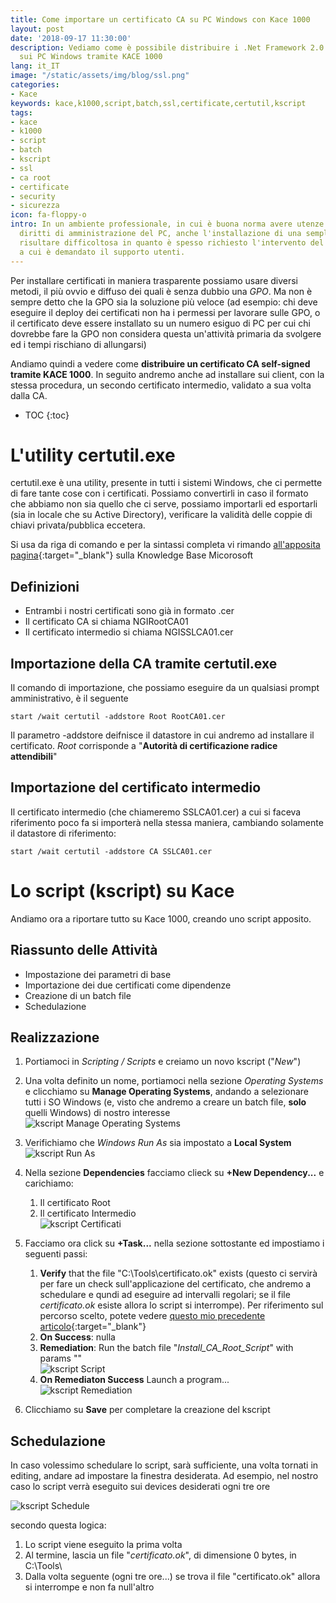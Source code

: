```yaml
---
title: Come importare un certificato CA su PC Windows con Kace 1000
layout: post
date: '2018-09-17 11:30:00'
description: Vediamo come è possibile distribuire i .Net Framework 2.0 e 3.5 offline
  sui PC Windows tramite KACE 1000
lang: it_IT
image: "/static/assets/img/blog/ssl.png"
categories:
- Kace
keywords: kace,k1000,script,batch,ssl,certificate,certutil,kscript
tags:
- kace
- k1000
- script
- batch
- kscript
- ssl
- ca root
- certificate
- security
- sicurezza
icon: fa-floppy-o
intro: In un ambiente professionale, in cui è buona norma avere utenze Windows senza
  diritti di amministrazione del PC, anche l'installazione di una semplice CA può
  risultare difficoltosa in quanto è spesso richiesto l'intervento del reparto IT
  a cui è demandato il supporto utenti.
---
```


Per installare certificati in maniera trasparente possiamo usare diversi metodi, il più ovvio e diffuso dei quali è senza dubbio una _GPO_. Ma non è sempre detto che la GPO sia la soluzione più veloce (ad esempio: chi deve eseguire il deploy dei certificati non ha i permessi per lavorare sulle GPO, o il certificato deve essere installato su un numero esiguo di PC per cui chi dovrebbe fare la GPO non considera questa un'attività primaria da svolgere ed i tempi rischiano di allungarsi)

Andiamo quindi a vedere come **distribuire un certificato CA self-signed tramite KACE 1000**. In seguito andremo anche ad installare sui client, con la stessa procedura, un secondo certificato intermedio, validato a sua volta dalla CA.

* TOC
{:toc}

# L'utility certutil.exe
certutil.exe è una utility, presente in tutti i sistemi Windows, che ci permette di fare tante cose con i certificati.
Possiamo convertirli in caso il formato che abbiamo non sia quello che ci serve, possiamo importarli ed esportarli (sia in locale che su Active Directory), verificare la validità delle coppie di chiavi privata/pubblica eccetera.

Si usa da riga di comando e per la sintassi completa vi rimando [all'apposita pagina](https://docs.microsoft.com/en-us/windows-server/administration/windows-commands/certutil){:target="_blank"} sulla Knowledge Base Micorosoft

## Definizioni

- Entrambi i nostri certificati sono già in formato .cer
- Il certificato CA si chiama NGIRootCA01
- Il certificato intermedio si chiama NGISSLCA01.cer

## Importazione della CA tramite certutil.exe

Il comando di importazione, che possiamo eseguire da un qualsiasi prompt amministrativo, è il seguente

```batch
start /wait certutil -addstore Root RootCA01.cer
```

Il parametro -addstore deifnisce il datastore in cui andremo ad installare il certificato. *Root* corrisponde a "**Autorità di certificazione radice attendibili**"


## Importazione del certificato intermedio

Il certificato intermedio (che chiameremo SSLCA01.cer) a cui si faceva riferimento poco fa si importerà nella stessa maniera, cambiando solamente il datastore di riferimento:

```msdos
start /wait certutil -addstore CA SSLCA01.cer
```


# Lo script (kscript) su Kace

Andiamo ora a riportare tutto su Kace 1000, creando uno script apposito.

## Riassunto delle Attività

- Impostazione dei parametri di base
- Importazione dei due certificati come dipendenze
- Creazione di un batch file
- Schedulazione

## Realizzazione 

1. Portiamoci in _Scripting / Scripts_ e creiamo un novo kscript ("_New_")  
2. Una volta definito un nome, portiamoci nella sezione _Operating Systems_ e clicchiamo su **Manage Operating Systems**, andando a selezionare tutti i SO Windows (e, visto che andremo a creare un batch file, **solo** quelli Windows) di nostro interesse  
  ![kscript Manage Operating Systems](/static/assets/img/blog/kace/cassl/oss.png)  
3. Verifichiamo che _Windows Run As_ sia impostato a **Local System**  
  ![kscript Run As](/static/assets/img/blog/kace/cassl/runas.png)  
4. Nella sezione **Dependencies** facciamo clieck su **+New Dependency...** e carichiamo:

   1. Il certificato Root
   2. Il certificato Intermedio  
   ![kscript Certificati](/static/assets/img/blog/kace/cassl/certificati.png) 
5. Facciamo ora click su **+Task...** nella sezione sottostante ed impostiamo i seguenti passi:

   1. **Verify** that the file "C:\Tools\certificato.ok" exists (questo ci servirà per fare un check sull'applicazione del certificato, che andremo a schedulare e qundi ad eseguire ad intervalli regolari; se il file _certificato.ok_ esiste allora lo script si interrompe). Per riferimento sul percorso scelto, potete vedere [questo mio precedente articolo](/blog/kace/k1000-report-pc-with-smartcard-reader/){:target="_blank"}
   2. **On Success**: nulla
   3. **Remediation**: Run the batch file "_Install_CA_Root_Script_" with params ""  
    ![kscript Script](/static/assets/img/blog/kace/cassl/script.png)  
   4. **On Remediaton Success** Launch a program...  
    ![kscript Remediation](/static/assets/img/blog/kace/cassl/remediation.png)  

6. Clicchiamo su **Save** per completare la creazione del kscript

## Schedulazione

In caso volessimo schedulare lo script, sarà sufficiente, una volta tornati in editing, andare ad impostare la finestra desiderata.
Ad esempio, nel nostro caso lo script verrà eseguito sui devices desiderati ogni tre ore

![kscript Schedule](/static/assets/img/blog/kace/cassl/schedule.png)  

secondo questa logica:

   1. Lo script viene eseguito la prima volta
   2. Al termine, lascia un file "_certificato.ok_", di dimensione 0 bytes, in C:\Tools\
   3. Dalla volta seguente (ogni tre ore...) se trova il file "certificato.ok" allora si interrompe e non fa null'altro

